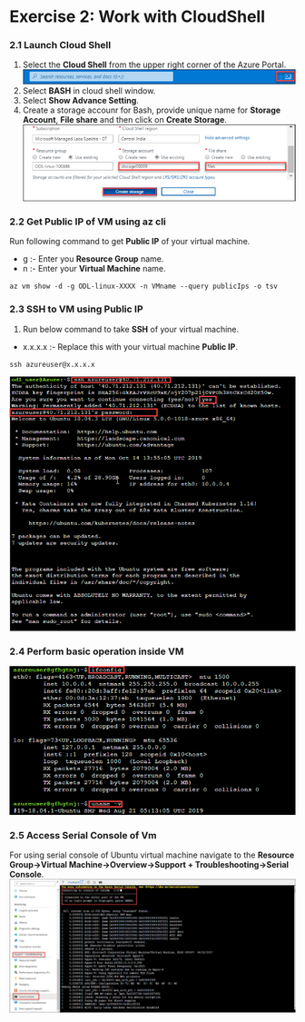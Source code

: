 # Exercise 2: Work with CloudShell

### 2.1 Launch Cloud Shell
1. Select the **Cloud Shell** from the upper right corner of the Azure Portal.<br/>
<img src="images/azureclisign.png"/><br/>
2. Select **BASH** in cloud shell window.<br/>
3. Select **Show Advance Setting**.<br/>
4. Create a storage accounr for Bash, provide unique name for **Storage Account**, **File share** and then click on **Create Storage**.<br/>
<img src="images/bashst.png"/><br/>

### 2.2 Get Public IP of VM using az cli
Run following command to get **Public IP** of your virtual machine.<br/>
 * g :- Enter you **Resource Group** name.<br/>
 * n :- Enter  your **Virtual Machine** name.<br/>

```
az vm show -d -g ODL-linux-XXXX -n VMname --query publicIps -o tsv
```

### 2.3 SSH to VM using Public IP
1. Run below command to take **SSH** of your virtual machine.<br/>
- x.x.x.x :- Replace this with your virtual machine **Public IP**.<br/>
```
ssh azureuser@x.x.x.x
```
<img src="images/ssh.png"/><br/>

### 2.4 Perform basic operation inside VM

<img src="images/task.png"/><br/>

### 2.5 Access Serial Console of Vm
For using serial console of Ubuntu virtual machine navigate to the **Resource Group->Virtual Machine->Overview->Support + Troubleshooting->Serial Console**.<br/>
<img src="images/serialconsole.png "/><br/>
